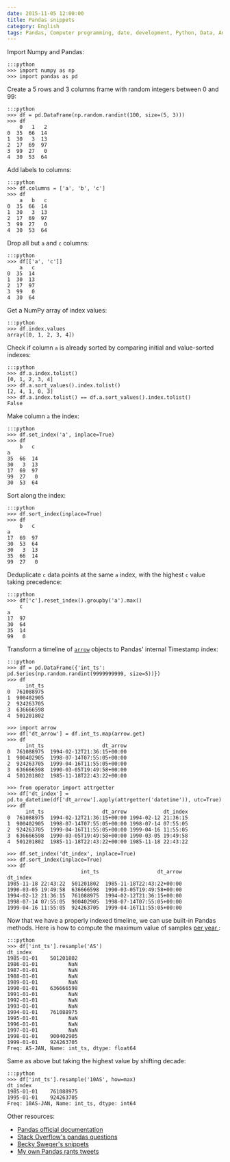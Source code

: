 ```yaml
---
date: 2015-11-05 12:00:00
title: Pandas snippets
category: English
tags: Pandas, Computer programming, date, development, Python, Data, Analytics, NumPy
---
```


Import Numpy and Pandas:

    :::python
    >>> import numpy as np
    >>> import pandas as pd

Create a 5 rows and 3 columns frame with random integers between 0 and 99:

    :::python
    >>> df = pd.DataFrame(np.random.randint(100, size=(5, 3)))
    >>> df
        0   1   2
    0  35  66  14
    1  30   3  13
    2  17  69  97
    3  99  27   0
    4  30  53  64

Add labels to columns:

    :::python
    >>> df.columns = ['a', 'b', 'c']
    >>> df
        a   b   c
    0  35  66  14
    1  30   3  13
    2  17  69  97
    3  99  27   0
    4  30  53  64

Drop all but `a` and `c` columns:

    :::python
    >>> df[['a', 'c']]
        a   c
    0  35  14
    1  30  13
    2  17  97
    3  99   0
    4  30  64

Get a NumPy array of index values:

    :::python
    >>> df.index.values
    array([0, 1, 2, 3, 4])

Check if column `a` is already sorted by comparing initial and value-sorted indexes:

    :::python
    >>> df.a.index.tolist()
    [0, 1, 2, 3, 4]
    >>> df.a.sort_values().index.tolist()
    [2, 4, 1, 0, 3]
    >>> df.a.index.tolist() == df.a.sort_values().index.tolist()
    False

Make column `a` the index:

    :::python
    >>> df.set_index('a', inplace=True)
    >>> df
        b   c
    a
    35  66  14
    30   3  13
    17  69  97
    99  27   0
    30  53  64

Sort along the index:

    :::python
    >>> df.sort_index(inplace=True)
    >>> df
        b   c
    a
    17  69  97
    30  53  64
    30   3  13
    35  66  14
    99  27   0

Deduplicate `c` data points at the same `a` index, with the highest `c` value
taking precedence:

    :::python
    >>> df['c'].reset_index().groupby('a').max()
        c
    a
    17  97
    30  64
    35  14
    99   0

Transform a timeline of [`arrow`](http://crsmithdev.com/arrow/) objects to
Pandas' internal Timestamp index:

    :::python
    >>> df = pd.DataFrame({'int_ts': pd.Series(np.random.randint(9999999999, size=5))})
    >>> df
          int_ts
    0  761088975
    1  900402905
    2  924263705
    3  636666598
    4  501201802

    >>> import arrow
    >>> df['dt_arrow'] = df.int_ts.map(arrow.get)
    >>> df
          int_ts                   dt_arrow
    0  761088975  1994-02-12T21:36:15+00:00
    1  900402905  1998-07-14T07:55:05+00:00
    2  924263705  1999-04-16T11:55:05+00:00
    3  636666598  1990-03-05T19:49:58+00:00
    4  501201802  1985-11-18T22:43:22+00:00

    >>> from operator import attrgetter
    >>> df['dt_index'] = pd.to_datetime(df['dt_arrow'].apply(attrgetter('datetime')), utc=True)
    >>> df
          int_ts                   dt_arrow            dt_index
    0  761088975  1994-02-12T21:36:15+00:00 1994-02-12 21:36:15
    1  900402905  1998-07-14T07:55:05+00:00 1998-07-14 07:55:05
    2  924263705  1999-04-16T11:55:05+00:00 1999-04-16 11:55:05
    3  636666598  1990-03-05T19:49:58+00:00 1990-03-05 19:49:58
    4  501201802  1985-11-18T22:43:22+00:00 1985-11-18 22:43:22

    >>> df.set_index('dt_index', inplace=True)
    >>> df.sort_index(inplace=True)
    >>> df
                            int_ts                   dt_arrow
    dt_index
    1985-11-18 22:43:22  501201802  1985-11-18T22:43:22+00:00
    1990-03-05 19:49:58  636666598  1990-03-05T19:49:58+00:00
    1994-02-12 21:36:15  761088975  1994-02-12T21:36:15+00:00
    1998-07-14 07:55:05  900402905  1998-07-14T07:55:05+00:00
    1999-04-16 11:55:05  924263705  1999-04-16T11:55:05+00:00

Now that we have a properly indexed timeline, we can use built-in Pandas
methods. Here is how to compute the maximum value of samples [per year
](http://pandas.pydata.org/pandas-docs/stable/timeseries.html#offset-aliases):

    :::python
    >>> df['int_ts'].resample('AS')
    dt_index
    1985-01-01    501201802
    1986-01-01          NaN
    1987-01-01          NaN
    1988-01-01          NaN
    1989-01-01          NaN
    1990-01-01    636666598
    1991-01-01          NaN
    1992-01-01          NaN
    1993-01-01          NaN
    1994-01-01    761088975
    1995-01-01          NaN
    1996-01-01          NaN
    1997-01-01          NaN
    1998-01-01    900402905
    1999-01-01    924263705
    Freq: AS-JAN, Name: int_ts, dtype: float64

Same as above but taking the highest value by shifting decade:

    :::python
    >>> df['int_ts'].resample('10AS', how=max)
    dt_index
    1985-01-01    761088975
    1995-01-01    924263705
    Freq: 10AS-JAN, Name: int_ts, dtype: int64


Other resources:

  * [Pandas official documentation
  ](http://pandas.pydata.org/pandas-docs/stable/)
  * [Stack Overflow's pandas questions
  ](https://stackoverflow.com/questions/tagged/pandas)
  * [Becky Sweger's snippets
  ](https://gist.github.com/bsweger/e5817488d161f37dcbd2)
  * [My own Pandas rants tweets
  ](https://twitter.com/search?q=%23pandas%20%40kdeldycke)
